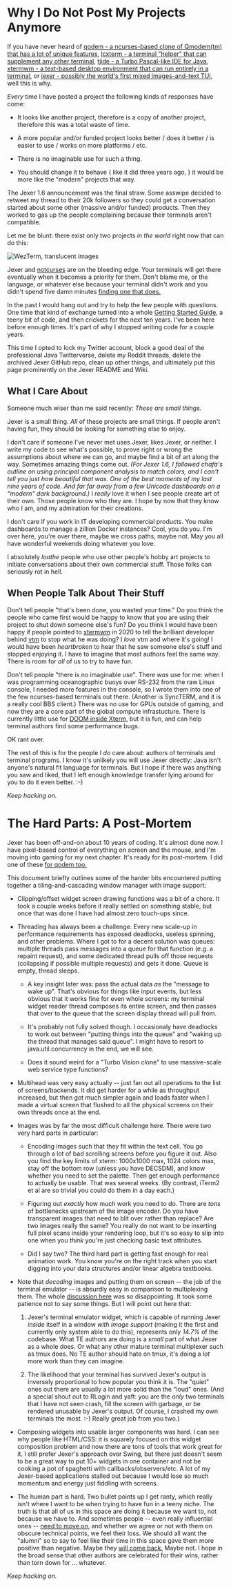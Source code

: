Why I Do Not Post My Projects Anymore
=====================================

If you have never heard of [qodem - a ncurses-based clone of
Qmodem(tm) that has a lot of unique
features](http://qodem.sourceforge.net), [lcxterm - a terminal
"helper" that can supplement any other
terminal](https://lcxterm.sourceforge.io), [tjide - a Turbo
Pascal-like IDE for Java](https://tjide.sourceforge.io), [xtermwm - a
text-based desktop environment that can run entirely in a
terminal](https://xtermwm.sourceforge.io), or [jexer - possibly the
world's first mixed images-and-text
TUI](https://jexer.sourceforge.io), well this is why.

_Every_ time I have posted a project the following kinds of responses
have come:

* It looks like another project, therefore is a copy of another
  project, therefore this was a total waste of time.

* A more popular and/or funded project looks better / does it better /
  is easier to use / works on more platforms / etc.

* There is no imaginable use for such a thing.

* You should change it to behave { like it did three years ago, } it
  would be more like the "modern" projects that way.

The Jexer 1.6 announcement was the final straw.  Some asswipe decided
to retweet my thread to their 20k followers so they could get a
conversation started about some other (massive and/or funded)
products.  Then they worked to gas up the people complaining because
their terminals aren't compatible.

Let me be blunt: there exist only two projects _in the world_ right
now that can do this:

![WezTerm, translucent images](https://gitlab.com/AutumnMeowMeow/jexer/-/raw/master/screenshots/wezterm_translucent_images.png?raw=true "WezTerm, translucent images")

Jexer and [notcurses](https://github.com/dankamongmen/notcurses) are
on the bleeding edge.  Your terminals will get there eventually when
it becomes a priority for them.  Don't blame me, or the language, or
whatever else because your terminal didn't work and you didn't spend
five damn minutes [finding one that
does.](https://gitlab.com/AutumnMeowMeow/jexer/wikis/terminals)

In the past I would hang out and try to help the few people with
questions.  One time that kind of exchange turned into a whole
[Getting Started
Guide,](http://qodem.sourceforge.net/getting_started/getting_started.html)
a teeny bit of code, and then crickets for the next ten years.  I've
been here before enough times.  It's part of why I stopped writing
code for a couple years.

This time I opted to lock my Twitter account, block a good deal of the
professional Java Twitterverse, delete my Reddit threads, delete the
archived Jexer GitHub repo, clean up other things, and ultimately put
this page prominently on the Jexer README and Wiki.


What I Care About
-----------------

Someone much wiser than me said recently: _These are small things._

Jexer is a small thing.  _All_ of these projects are small things.  If
people aren't having fun, they should be looking for something else to
enjoy.

I don't care if someone I've never met uses Jexer, likes Jexer, or
neither.  I write my code to see what's possible, to prove right or
wrong the assumptions about where we can go, and maybe find a bit of
art along the way.  Sometimes amazing things come out.  _(For Jexer
1.6, I followed chafa's outline on using principal component analysis
to match colors, and I can't tell you just how beautiful that was. One
of *the* best moments of my last nine years of code.  And far *far*
away from a few Unicode dashboards on a "modern" dark background.)_ I
_really_ love it when I see people create art of their own.  Those
people know who they are.  I hope by now that they know who I am, and
my admiration for their creations.

I don't care if you work in IT developing commercial products.  You
make dashboards to manage a zillion Docker instances?  Cool, you do
you.  I'm over here, you're over there, maybe we cross paths, maybe
not.  May you all have wonderful weekends doing whatever you love.

I absolutely _loathe_ people who use other people's hobby art projects
to initiate conversations about their own commercial stuff.  Those
folks can seriously rot in hell.


When People Talk About Their Stuff
----------------------------------

Don't tell people "that's been done, you wasted your time."  Do you
think the people who came first would be happy to know that you are
using their project to shut down someone else's fun?  Do you think I
would have been happy if people pointed to
[xtermwm](https://gitlab.com/AutumnMeowMeow/xtermwm) in 2020 to tell
the brilliant developer behind
[vtm](https://github.com/netxs-group/vtm) to stop what he was doing?
I _love_ vtm and where it's going!  I would have been _heartbroken_ to
hear that he saw someone else's stuff and stopped enjoying it.  I have
to imagine that most authors feel the same way.  There is room for
_all_ of us to try to have fun.

Don't tell people "there is no imaginable use".  There _was_ use for
me: when I was programming oceanographic buoys over RS-232 from the
raw Linux console, I needed more features in the console, so I wrote
them into one of the few ncurses-based terminals out there.  (Another
is SyncTERM, and it is a really cool BBS client.)  There was no use
for GPUs outside of gaming, and now they are a core part of the global
compute infrastucture.  There is currently little use for [DOOM inside
Xterm,](https://gitlab.com/AutumnMeowMeow/xtermdoom) but it is fun,
and can help terminal authors find some performance bugs.

OK rant over.

The rest of this is for the people I _do_ care about: authors of
terminals and terminal programs.  I know it's unlikely you will use
Jexer directly: Java isn't anyone's natural fit language for
terminals.  But I hope if there was anything you saw and liked, that I
left enough knowledge transfer lying around for you to do it even
better. :-)

_Keep hacking on._


The Hard Parts: A Post-Mortem
=============================

Jexer has been off-and-on about 10 years of coding.  It's almost done
now.  I have pixel-based control of everything on screen and the
mouse, and I'm moving into gaming for my next chapter.  It's ready for
its post-mortem.  I did one of these [for qodem
too.](http://qodem.sourceforge.net/version1.html)

This document briefly outlines some of the harder bits encountered
putting together a tiling-and-cascading window manager with image
support:

* Clipping/offset widget screen drawing functions was a bit of a
  chore.  It took a couple weeks before it really settled on something
  stable, but once that was done I have had almost zero touch-ups
  since.

* Threading has always been a challenge.  Every new scale-up in
  performance requirements has exposed deadlocks, useless spinning,
  and other problems.  Where I got to for a decent solution was
  queues: multiple threads pass messages into a queue for that
  function (e.g. a repaint request), and some dedicated thread pulls
  off those requests (collapsing if possible multiple requests) and
  gets it done.  Queue is empty, thread sleeps.

  - A key insight later was: pass the actual data _as_ the "message to
    wake up".  That's obvious for things like input events, but less
    obvious that it works fine for even whole screens: my terminal
    widget reader thread composes its entire screen, and then passes
    that over to the queue that the screen display thread will pull
    from.

  - It's probably not fully solved though.  I occasionaly have
    deadlocks to work out between "putting things into the queue" and
    "waking up the thread that manages said queue".  I might have to
    resort to java.util.concurrency in the end, we will see.

  - Does it sound weird for a "Turbo Vision clone" to use
    massive-scale web service type functions?

* Multihead was very easy actually -- just fan out all operations to
  the list of screens/backends.  It did get harder for a while as
  throughput increased, but then got much simpler again and loads
  faster when I made a virtual screen that flushed to all the physical
  screens on their own threads once at the end.

* Images was by far the most difficult challenge here.  There were two
  very hard parts in particular:

  - Encoding images such that they fit within the text cell.  You go
    through a lot of bad scrolling screens before you figure it out.
    Also you find the key limits of xterm: 1000x1000 max, 1024 colors
    max, stay off the bottom row (unless you have DECSDM), and know
    whether you need to set the palette.  Then get enough performance
    to actually be usable.  That was several weeks.  (By contrast,
    iTerm2 et al are so trivial you could do them in a day each.)

  - Figuring out _exactly_ how much work you need to do.  There are
    _tons_ of bottlenecks upstream of the image encoder.  Do you have
    transparent images that need to blit over rather than replace?
    Are two images really the same?  You really do not want to be
    inserting full pixel scans inside your rendering loop, but it's so
    easy to slip into one when you _think_ you're just checking basic
    text attributes.

  - Did I say two?  The third hard part is getting fast enough for
    real animation work.  You know you're on the right track when you
    start digging into your data structures and/or linear algebra
    textbooks.

* Note that _decoding_ images and putting them on screen -- the job of
  the terminal emulator -- is absurdly easy in comparison to
  multiplexing them.  The whole [discussion
  here](https://gitlab.freedesktop.org/terminal-wg/specifications/-/issues/12)
  was so disappointing.  It took some patience not to say some things.
  But I will point out here that:

  1. Jexer's terminal emulator widget, which is capable of running
     Jexer _inside_ itself in a window _with image support_ (making it
     the first and currently only system able to do this), represents
     only _14.7%_ of the codebase.  What TE authors are doing is a
     _small_ part of what Jexer as a whole does.  Or what any other
     mature terminal multiplexer such as tmux does.  No TE author
     should hate on tmux, it's doing a _lot_ more work than they can
     imagine.

  2. The likelihood that your terminal has survived Jexer's output is
     inversely proportional to how popular you think it is.  The
     "quiet" ones out there are usually a lot more solid than the
     "loud" ones.  (And a special shout out to RLogin and yaft: you
     are the _only_ two terminals that I have not seen crash, fill the
     screen with garbage, or be rendered unusable by Jexer's output.
     Of course, I crashed my own terminals the most. :-) Really great
     job from you two.)

* Composing widgets into usable larger components was hard.  I can see
  why people like HTML/CSS: it is squarely focused on this widget
  composition problem and now there are tons of tools that work great
  for it.  I still prefer Jexer's approach over Swing, but there just
  doesn't seem to be a great way to put 10+ widgets in one container
  and not be cooking a pot of spaghetti with callbacks/observers/etc.
  A lot of my Jexer-based applications stalled out because I would
  lose so much momentum and energy just fiddling with screens.

* The human part is hard.  Two bullet points up I get ranty, which
  really isn't where I want to be when trying to have fun in a teeny
  niche.  The truth is that all of us in this space are doing it
  because we want to, not because we have to.  And sometimes people --
  even really influential ones -- [need to move
  on,](https://gitlab.gnome.org/GNOME/vte/-/issues/259) and whether we
  agree or not with them on obscure technical points, we feel their
  loss.  We should all want the "alumni" so to say to feel like their
  time in this space gave them more positive than negative.  Maybe
  they [will come
  back.](https://gitlab.com/AutumnMeowMeow/jexer/-/issues/75#note_818607025)
  Maybe not.  I hope in the broad sense that other authors are
  celebrated for their wins, rather than torn down for ... whatever.

_Keep hacking on._
